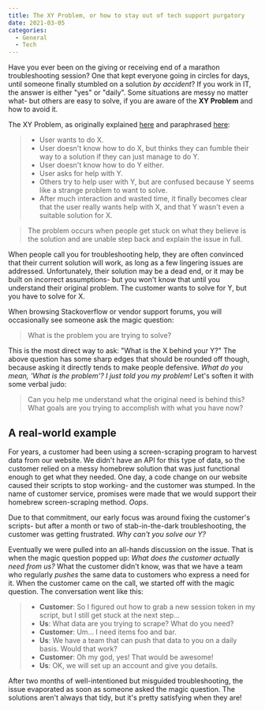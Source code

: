 ```yaml
---
title: The XY Problem, or how to stay out of tech support purgatory
date: 2021-03-05
categories:
  - General
  - Tech
---
```


Have you ever been on the giving or receiving end of a marathon troubleshooting session? One that kept everyone going in circles for days, until someone finally stumbled on a solution *by accident*? If you work in IT, the answer is either "yes" or "daily". Some situations are messy no matter what- but others are easy to solve, if you are aware of the **XY Problem** and how to avoid it.

The XY Problem, as originally explained [here](http://mywiki.wooledge.org/XyProblem) and paraphrased [here](https://xyproblem.info/):

> * User wants to do X.
> * User doesn't know how to do X, but thinks they can fumble their way to a solution if they can just manage to do Y.
> * User doesn't know how to do Y either.
> * User asks for help with Y.
> * Others try to help user with Y, but are confused because Y seems like a strange problem to want to solve.
> * After much interaction and wasted time, it finally becomes clear that the user really wants help with X, and that Y wasn't even a suitable solution for X.

> The problem occurs when people get stuck on what they believe is the solution and are unable step back and explain the issue in full.

When people call you for troubleshooting help, they are often convinced that their current solution will work, as long as a few lingering issues are addressed. Unfortunately, their solution may be a dead end, or it may be built on incorrect assumptions- but you won't know that until you understand their original problem. The customer wants to solve for Y, but you have to solve for X.

When browsing Stackoverflow or vendor support forums, you will occasionally see someone ask the magic question:

> What is the problem you are trying to solve?

This is the most direct way to ask: "What is the X behind your Y?" The above question has some sharp edges that should be rounded off though, because asking it directly tends to make people defensive. *What do you mean, 'What is the problem'? I just told you my problem!* Let's soften it with some verbal judo:

> Can you help me understand what the original need is behind this? What goals are you trying to accomplish with what you have now?

## A real-world example

For years, a customer had been using a screen-scraping program to harvest data from our website. We didn't have an API for this type of data, so the customer relied on a messy homebrew solution that was just functional enough to get what they needed. One day, a code change on our website caused their scripts to stop working- and the customer was stumped. In the name of customer service, promises were made that we would support their homebrew screen-scraping method. *Oops*.

Due to that commitment, our early focus was around fixing the customer's scripts- but after a month or two of stab-in-the-dark troubleshooting, the customer was getting frustrated. *Why can't you solve our Y?*

Eventually we were pulled into an all-hands discussion on the issue. That is when the magic question popped up: *What does the customer actually need from us?* What the customer didn't know, was that we have a team who regularly *pushes* the same data to customers who express a need for it. When the customer came on the call, we started off with the magic question. The conversation went like this:

> * **Customer**: So I figured out how to grab a new session token in my script, but I still get stuck at the next step...
> * **Us**: What data are you trying to scrape? What do you need?
> * **Customer**: Um... I need items foo and bar.
> * **Us**: We have a team that can push that data to you on a daily basis. Would that work?
> * **Customer**: Oh my god, yes! That would be awesome!
> * **Us**: OK, we will set up an account and give you details.

After two months of well-intentioned but misguided troubleshooting, the issue evaporated as soon as someone asked the magic question. The solutions aren't always that tidy, but it's pretty satisfying when they are!